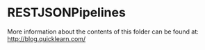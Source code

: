RESTJSONPipelines
=================


More information about the contents of this folder can be found at:
http://blog.quicklearn.com/